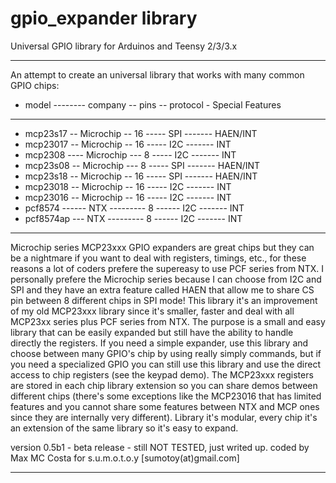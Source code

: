 gpio_expander library
=====================

 Universal GPIO library for Arduinos and Teensy 2/3/3.x
 
--------------------------------------------------------------------------------------

An attempt to create an universal library that works with many common GPIO chips:

- model -------- company -- pins -- protocol - Special Features

--------------------------------------------------------------------------------------

- mcp23s17 -- Microchip -- 16 ----- SPI ------- HAEN/INT
- mcp23017 -- Microchip -- 16 ----- I2C ------- INT
- mcp2308 ---- Microchip --- 8  ----- I2C ------- INT
- mcp23s08 --	Microchip --- 8  ----- SPI ------- HAEN/INT
- mcp23s18 -- Microchip -- 16 ----- SPI ------- HAEN/INT
- mcp23018 -- Microchip -- 16 ----- I2C ------- INT
- mcp23016 -- Microchip -- 16 ----- I2C ------- INT
- pcf8574 ------ NTX --------- 8  ------ I2C ------- INT
- pcf8574ap --- NTX --------- 8  ------ I2C ------- INT

--------------------------------------------------------------------------------------

Microchip series MCP23xxx GPIO expanders are great chips but they can be a nightmare
if you want to deal with registers, timings, etc., for these reasons a lot of coders
prefere the supereasy to use PCF series from NTX. I personally prefere the Microchip series
because I can choose from I2C and SPI and they have an extra feature called HAEN that
allow me to share CS pin between 8 different chips in SPI mode!
This library it's an improvement of my old MCP23xxx library since it's smaller, faster
and deal with all MCP23xx series plus PCF series from NTX. 
The purpose is a small and easy library that can be easily expanded but still have the ability
to handle directly the registers.
If you need a simple expander, use this library and choose between many GPIO's chip by using
really simply commands, but if you need a specialized GPIO you can still use this library
and use the direct access to chip registers (see the keypad demo).
The MCP23xxx registers are stored in each chip library extension so you can share demos
between different chips (there's some exceptions like the MCP23016 that has limited features
and you cannot share some features between NTX and MCP ones since they are internally very different).
Library it's modular, every chip it's an extension of the same library so it's easy to expand.

version 0.5b1 - beta release - still NOT TESTED, just writed up.
coded by Max MC Costa for s.u.m.o.t.o.y [sumotoy(at)gmail.com]

--------------------------------------------------------------------------------------
